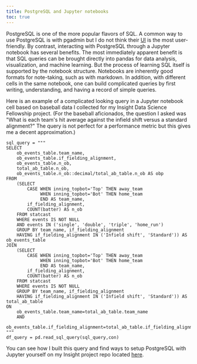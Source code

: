 ```yaml
---
title: PostgreSQL and Jupyter notebooks
toc: true
---
```


PostgreSQL is one of the more popular flavors of SQL. A common way to use PostgreSQL is with pgadmin but I do not think their [UI](https://www.pgadmin.org/screenshots/) is the most user-friendly. By contrast, interacting with PostgreSQL through a Jupyter notebook has several benefits. The most immediately apparent benefit is that SQL queries can be brought directly into pandas for data analysis, visualization, and machine learning. But the process of learning SQL itself is supported by the notebook structure. Notebooks are inherently good formats for note-taking, such as with markdown. In addition, with different cells in the same notebook, one can build complicated queries by first writing, understanding, and having a record of simple queries.

Here is an example of a complicated looking query in a Jupyter notebook cell based on baseball data I collected for my Insight Data Science Fellowship project. (For the baseball aficionados, the question I asked was "What is each team's hit average against the infield shift versus a standard alignment?" The query is not perfect for a performance metric but this gives me a decent approximation.)

```
sql_query = """
SELECT 
    ob_events_table.team_name,
    ob_events_table.if_fielding_alignment,
    ob_events_table.n_ob,
    total_ab_table.n_ob,
    ob_events_table.n_ob::decimal/total_ab_table.n_ob AS obp
FROM
    (SELECT 
        CASE WHEN inning_topbot='Top' THEN away_team
             WHEN inning_topbot='Bot' THEN home_team
             END AS team_name,
        if_fielding_alignment,
        COUNT(batter) AS n_ob
    FROM statcast
    WHERE events IS NOT NULL
    AND events IN ('single', 'double', 'triple', 'home_run')
    GROUP BY team_name, if_fielding_alignment
    HAVING if_fielding_alignment IN ('Infield shift', 'Standard')) AS ob_events_table
JOIN
    (SELECT 
        CASE WHEN inning_topbot='Top' THEN away_team
             WHEN inning_topbot='Bot' THEN home_team
             END AS team_name,
        if_fielding_alignment,
        COUNT(batter) AS n_ob
    FROM statcast
    WHERE events IS NOT NULL
    GROUP BY team_name, if_fielding_alignment
    HAVING if_fielding_alignment IN ('Infield shift', 'Standard')) AS total_ab_table
ON
    ob_events_table.team_name=total_ab_table.team_name
    AND
    ob_events_table.if_fielding_alignment=total_ab_table.if_fielding_alignment;
"""
df_query = pd.read_sql_query(sql_query,con)
```

You can see how I built this query and find ways to setup PostgreSQL with Jupyter yourself on my Insight project repo located [here](https://github.com/benslack19/baseball_player_selector/blob/master/SQLqueries_postgreSQL.ipynb).